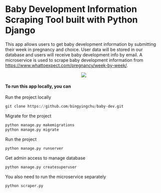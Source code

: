 # Baby Development Information Scraping Tool built with Python Django
This app allows users to get baby development information by submitting their week in pregnancy and choice. 
User data will be stored in our database and users will receive baby development info by email. 
A microservice is used to scrape baby development information from https://www.whattoexpect.com/pregnancy/week-by-week/.

<p align="center">
    <img src="https://github.com/bingyingchu/baby-dev/blob/main/baby_dev/static/baby-dev.png">
<p>

#### To run this app locally, you can
Run the project locally
```python 
git clone https://github.com/bingyingchu/baby-dev.git
```
Migrate for the project
```python 
python manage.py makemigrations 
python manage.py migrate
```
Run the project
```python 
python manage.py runserver
```
Get admin access to manage database
```python 
python manage.py createsuperuser
```
You also need to run the microservice separately
```python 
python scraper.py
```
 